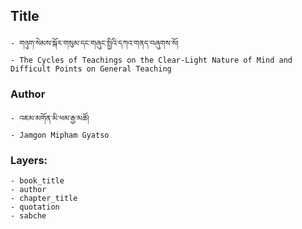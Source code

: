 ## Title
	- གཉུག་སེམས་སྐོར་གསུམ་དང་གཞུང་སྤྱིའི་དཀའ་གནད་བཞུགས་སོ།
	- The Cycles of Teachings on the Clear-Light Nature of Mind and Difficult Points on General Teaching

### Author
	- འཇམ་མགོན་མི་ཕམ་རྒྱ་མཚོ།
	- Jamgon Mipham Gyatso

### Layers:
	- book_title
	- author
	- chapter_title
	- quotation
	- sabche
